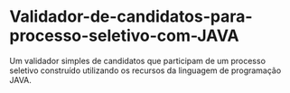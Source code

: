 # Validador-de-candidatos-para-processo-seletivo-com-JAVA
Um validador simples de candidatos que participam de um processo seletivo construído utilizando os recursos da linguagem de programação JAVA.
